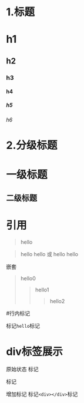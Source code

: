 # 1.标题 
# h1
## h2
### h3
#### h4
##### h5
###### h6

# 2.分级标题
一级标题
======================
二级标题
---------------------

# 引用
> hello

> hello
  hello
或
> hello
> hello

嵌套
> hello0
>>hello1
>>>hello2

#行内标记

标记`hello`标记

div标签展示
===============
原始状态
标记<div></div>标记

增加标记
标记`<div></div>`标记


